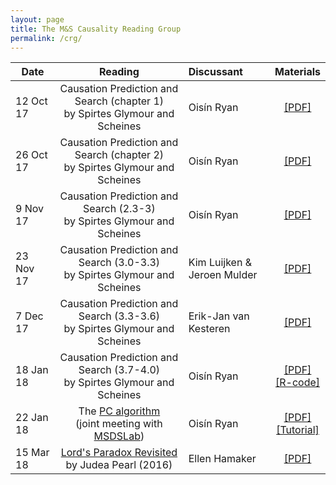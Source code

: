 ```yaml
---
layout: page
title: The M&S Causality Reading Group
permalink: /crg/
---
```


|**Date**  |**Reading**  	|**Discussant**   	|**Materials**  	|
|--------	     |:---------:	          |:---	              |:---:	|
|12 Oct 17   	|Causation Prediction and Search (chapter 1) <br> by Spirtes Glymour and Scheines  	| Oisín Ryan   	|  [[PDF]](/files/crgpres/CRG1.pdf) 	| 
|26 Oct 17   	| Causation Prediction and Search (chapter 2) <br> by Spirtes Glymour and Scheines   	| Oisín Ryan   	| [[PDF]](/files/crgpres/CRG2_notes.pdf)  	|
|9 Nov 17  	| Causation Prediction and Search (2.3-3) <br> by Spirtes Glymour and Scheines   	| Oisín Ryan   	| [[PDF]](/files/crgpres/CRG3_notes.pdf)  	|
|23 Nov 17  	| Causation Prediction and Search (3.0-3.3) <br> by Spirtes Glymour and Scheines   	| Kim Luijken & <br> Jeroen Mulder  	| [[PDF]](/files/crgpres/CRG4_notes.pdf)  	|
|7 Dec 17  	| Causation Prediction and Search (3.3-3.6) <br> by Spirtes Glymour and Scheines   	| Erik-Jan van Kesteren  	| [[PDF]](/files/crgpres/CRG5_notes.pdf)  	|
|18 Jan 18  	| Causation Prediction and Search (3.7-4.0) <br> by Spirtes Glymour and Scheines   	| Oisín Ryan	| [[PDF]](/files/crgpres/CRG6_notes.pdf) <br> [[R-code]](/files/crgpres/faithful_finder.R)|
|22 Jan 18  	| The [PC algorithm](https://cran.r-project.org/web/packages/pcalg/index.html) <br> (joint meeting with [MSDSLab](https://msdatasciencelab.wordpress.com/2018/02/15/22-02-2018-discovering-causal-structure-with-the-pc-algorithm/))   	| Oisín Ryan	| [[PDF]](/files/crgpres/CRG7MSDS.pdf) <br> [[Tutorial]](https://github.com/msdslab/pcalg)|
|15 Mar 18  	| [Lord's Paradox Revisited](http://www.dtic.mil/get-tr-doc/pdf?AD=ADA615058) <br> by Judea Pearl (2016)   	| Ellen Hamaker	| [[PDF]](/files/crgpres/CRG8.pdf)|
